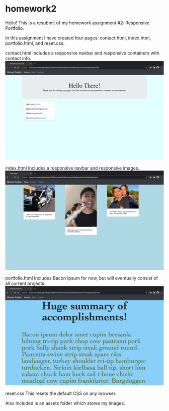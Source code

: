 # homework2

Hello! This is a resubmit of my homework assignment #2: Responsive Portfolio. 


In this assignment I have created four pages: contact.html, index.html, portfolio.html, and reset.css.

contact.html 
Includes a responsive navbar and responsive containers with contact info.
<img src="assets/contactSS.png" alt="Screenshot of Contact page">

index.html
Includes a responsive navbar and responsive images.
<img src="assets/homeSS.png" alt="Screenshot of Home page">

portfolio.html
Includes Bacon Ipsum for now, but will eventually consist of all current projects.
<img src="assets/portfolioSS.png" alt="Screenshot of Portfolio page">

reset.css
This resets the default CSS on any browser.


Also included is an assets folder which stores my images.


